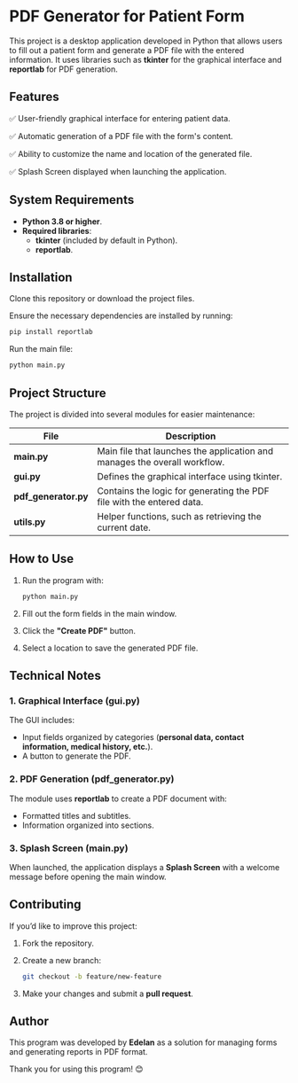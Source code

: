# **PDF Generator for Patient Form**  

This project is a desktop application developed in Python that allows users to fill out a patient form and generate a PDF file with the entered information. It uses libraries such as **tkinter** for the graphical interface and **reportlab** for PDF generation.  

## **Features**  
✅ User-friendly graphical interface for entering patient data.  

✅ Automatic generation of a PDF file with the form's content.  

✅ Ability to customize the name and location of the generated file.  

✅ Splash Screen displayed when launching the application.  

## **System Requirements**  
- **Python 3.8 or higher**.  
- **Required libraries**:  
  - **tkinter** (included by default in Python).  
  - **reportlab**.  

## **Installation**  
Clone this repository or download the project files.  

Ensure the necessary dependencies are installed by running:  

```bash
pip install reportlab
```  

Run the main file:  

```bash
python main.py
```  

## **Project Structure**  
The project is divided into several modules for easier maintenance:  

| File            | Description |
|----------------|------------|
| **main.py**       | Main file that launches the application and manages the overall workflow. |
| **gui.py**        | Defines the graphical interface using tkinter. |
| **pdf_generator.py** | Contains the logic for generating the PDF file with the entered data. |
| **utils.py**      | Helper functions, such as retrieving the current date. |

## **How to Use**  
1. Run the program with:  

   ```bash
   python main.py
   ```  
2. Fill out the form fields in the main window.  
3. Click the **"Create PDF"** button.  
4. Select a location to save the generated PDF file.  

## **Technical Notes**  

### **1. Graphical Interface (gui.py)**  
The GUI includes:  
- Input fields organized by categories (**personal data, contact information, medical history, etc.**).  
- A button to generate the PDF.  

### **2. PDF Generation (pdf_generator.py)**  
The module uses **reportlab** to create a PDF document with:  
- Formatted titles and subtitles.  
- Information organized into sections.  

### **3. Splash Screen (main.py)**  
When launched, the application displays a **Splash Screen** with a welcome message before opening the main window.  

## **Contributing**  
If you’d like to improve this project:  
1. Fork the repository.  
2. Create a new branch:  

   ```bash
   git checkout -b feature/new-feature
   ```  
3. Make your changes and submit a **pull request**.  

## **Author**  
This program was developed by **Edelan** as a solution for managing forms and generating reports in PDF format.  

Thank you for using this program! 😊  
